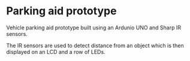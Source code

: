 # Parking aid prototype

Vehicle parking aid prototype built using an Ardunio UNO and Sharp IR sensors.

The IR sensors are used to detect distance from an object which is then 
displayed on an LCD and a row of LEDs.